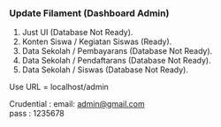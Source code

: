 ### Update Filament (Dashboard Admin)

1. Just UI (Database Not Ready).
2. Konten Siswa / Kegiatan Siswas (Ready).
3. Data Sekolah / Pembayarans (Database Not Ready).
4. Data Sekolah / Pendaftarans (Database Not Ready).
5. Data Sekolah / Siswas (Database Not Ready).

Use URL = localhost/admin

Crudential :
email: admin@gmail.com <br>
pass : 1235678
